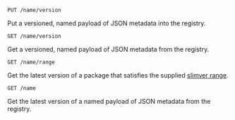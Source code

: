 ```
PUT /name/version
```

Put a versioned, named payload of JSON metadata into the registry.

```
GET /name/version
```

Get a versioned, named payload of JSON metadata from the registry.

```
GET /name/range
```

Get the latest version of a package that satisfies the supplied [slimver range](https://github.com/DamonOehlman/slimver-spec#ranges).

```
GET /name
```

Get the latest version of a named payload of JSON metadata from the registry.
